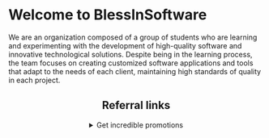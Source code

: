 <div>
	<div>
		<h1>Welcome to BlessInSoftware</h1>
		<p>We are an organization composed of a group of students who are learning and experimenting with the development of high-quality software and innovative technological solutions. Despite being in the learning process, the team focuses on creating customized software applications and tools that adapt to the needs of each client, maintaining high standards of quality in each project.</p>
	</div>
	<div>
	</div>
	<div>
		<h2 align="center">Referral links</h2>
		<details>
			<summary align="center">Get incredible promotions</summary>
			<br />
			<table align="center">
				<tr>
					<td align="center">Platform</td>
					<td align="center">Button</td>
				</tr>
				<tr>
					<td align="center">Railway</td>
					<td align="center">
						<a href="https://railway.app?referralCode=Z_-RU3">
							<img
								src="https://railway.app/brand/logotype-light.svg"
								alt="Railway Referral Button"
								width="50%"
								height="auto"
							/>
						</a>
					</td>
				</tr>
				<tr>
					<td align="center">Digital Ocean</td>
					<td align="center">
						<a
							href="https://www.digitalocean.com/?refcode=5b92cc137819&utm_campaign=Referral_Invite&utm_medium=Referral_Program&utm_source=badge"
						>
							<img
								src="https://web-platforms.sfo2.digitaloceanspaces.com/WWW/Badge%203.svg"
								alt="DigitalOcean Referral Button"
								width="50%"
								height="auto"
							/>
						</a>
					</td>
				</tr>
			</table>
		</details>
	</div>
</div>
